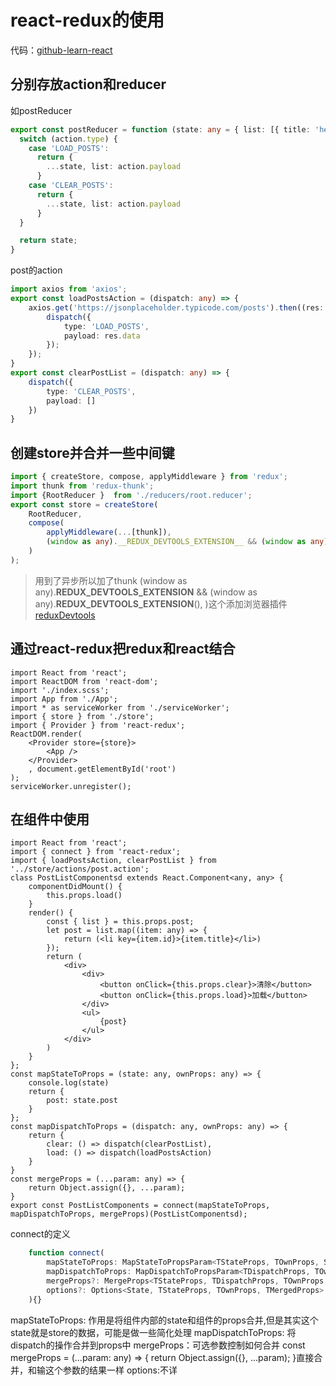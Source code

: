 # react-redux的使用
代码：[github-learn-react](https://github.com/zengwe/learn-react)
## 分别存放action和reducer
如postReducer
```typescript
export const postReducer = function (state: any = { list: [{ title: 'hellow', id: -1 }] }, action: any) {
  switch (action.type) {
    case 'LOAD_POSTS':
      return {
        ...state, list: action.payload
      }
    case 'CLEAR_POSTS':
      return {
        ...state, list: action.payload
      }
  }

  return state;
}
```
post的action
```typescript
import axios from 'axios';
export const loadPostsAction = (dispatch: any) => {
    axios.get('https://jsonplaceholder.typicode.com/posts').then((res: any) => {
        dispatch({
            type: 'LOAD_POSTS',
            payload: res.data
        });
    });
}
export const clearPostList = (dispatch: any) => {
    dispatch({
        type: 'CLEAR_POSTS',
        payload: []
    })
}
```
## 创建store并合并一些中间键
```typescript
import { createStore, compose, applyMiddleware } from 'redux';
import thunk from 'redux-thunk';
import {RootReducer }  from './reducers/root.reducer';
export const store = createStore(
    RootReducer,
    compose(
        applyMiddleware(...[thunk]),
        (window as any).__REDUX_DEVTOOLS_EXTENSION__ && (window as any).__REDUX_DEVTOOLS_EXTENSION__(),
    )
);
```
> 用到了异步所以加了thunk
> (window as any).__REDUX_DEVTOOLS_EXTENSION__ && (window as any).__REDUX_DEVTOOLS_EXTENSION__(),
    )这个添加浏览器插件[reduxDevtools](https://github.com/zalmoxisus/redux-devtools-extension)
## 通过react-redux把redux和react结合
```tsx
import React from 'react';
import ReactDOM from 'react-dom';
import './index.scss';
import App from './App';
import * as serviceWorker from './serviceWorker';
import { store } from './store';
import { Provider } from 'react-redux';
ReactDOM.render(
    <Provider store={store}>
        <App />
    </Provider>
    , document.getElementById('root')
);
serviceWorker.unregister();
```
## 在组件中使用
```tsx
import React from 'react';
import { connect } from 'react-redux';
import { loadPostsAction, clearPostList } from '../store/actions/post.action';
class PostListComponentsd extends React.Component<any, any> {
    componentDidMount() {
        this.props.load()
    }
    render() {
        const { list } = this.props.post;
        let post = list.map((item: any) => {
            return (<li key={item.id}>{item.title}</li>)
        });
        return (
            <div>
                <div>
                    <button onClick={this.props.clear}>清除</button>
                    <button onClick={this.props.load}>加载</button>
                </div>
                <ul>
                    {post}
                </ul>
            </div>
        ) 
    }
};
const mapStateToProps = (state: any, ownProps: any) => {
    console.log(state)
    return {
        post: state.post
    }
};
const mapDispatchToProps = (dispatch: any, ownProps: any) => {
    return {
        clear: () => dispatch(clearPostList),
        load: () => dispatch(loadPostsAction)
    }
}
const mergeProps = (...param: any) => {
    return Object.assign({}, ...param);
}
export const PostListComponents = connect(mapStateToProps, mapDispatchToProps, mergeProps)(PostListComponentsd);
```
connect的定义
```typescript
    function connect(
        mapStateToProps: MapStateToPropsParam<TStateProps, TOwnProps, State>,
        mapDispatchToProps: MapDispatchToPropsParam<TDispatchProps, TOwnProps>,
        mergeProps?: MergeProps<TStateProps, TDispatchProps, TOwnProps, TMergedProps>,
        options?: Options<State, TStateProps, TOwnProps, TMergedProps>        
    ){}
```
mapStateToProps: 作用是将组件内部的state和组件的props合并,但是其实这个state就是store的数据，可能是做一些简化处理
mapDispatchToProps: 将dispatch的操作合并到props中
mergeProps：可选参数控制如何合并 const mergeProps = (...param: any) => {
    return Object.assign({}, ...param);
}直接合并，和输这个参数的结果一样
options:不详
